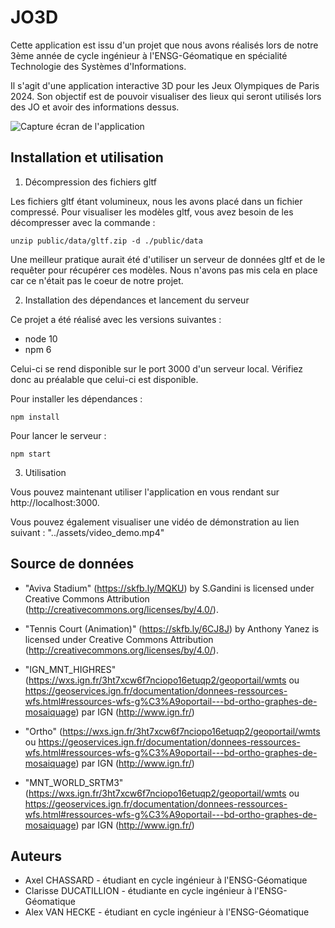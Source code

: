 # JO3D
Cette application est issu d'un projet que nous avons réalisés lors de notre 3ème année de cycle ingénieur à l'ENSG-Géomatique en spécialité Technologie des Systèmes d'Informations. 

Il s'agit d'une application interactive 3D pour les Jeux Olympiques de Paris 2024. Son objectif est de pouvoir visualiser des lieux qui seront utilisés lors des JO et avoir des informations dessus.

![Capture écran de l'application](../assets/screenshot_demo.png)

## Installation et utilisation 

1. Décompression des fichiers gltf

Les fichiers gltf étant volumineux, nous les avons placé dans un fichier compressé. Pour visualiser les modèles gltf, vous avez besoin de les décompresser avec la commande : 

    
    unzip public/data/gltf.zip -d ./public/data
    
Une meilleur pratique aurait été d'utiliser un serveur de données gltf et de le requêter pour récupérer ces modèles. Nous n'avons pas mis cela en place car ce n'était pas le coeur de notre projet.

2. Installation des dépendances et lancement du serveur

Ce projet a été réalisé avec les versions suivantes : 

- node 10
- npm 6

Celui-ci se rend disponible sur le port 3000 d'un serveur local. Vérifiez donc au préalable que celui-ci est disponible. 

Pour installer les dépendances : 

    npm install

Pour lancer le serveur : 

    npm start

3. Utilisation

Vous pouvez maintenant utiliser l'application en vous rendant sur http://localhost:3000. 

Vous pouvez également visualiser une vidéo de démonstration au lien suivant : "../assets/video_demo.mp4"

## Source de données 

- "Aviva Stadium" (https://skfb.ly/MQKU) by S.Gandini is licensed under Creative Commons Attribution (http://creativecommons.org/licenses/by/4.0/).

- "Tennis Court (Animation)" (https://skfb.ly/6CJ8J) by Anthony Yanez is licensed under Creative Commons Attribution (http://creativecommons.org/licenses/by/4.0/).

- "IGN_MNT_HIGHRES" (https://wxs.ign.fr/3ht7xcw6f7nciopo16etuqp2/geoportail/wmts ou https://geoservices.ign.fr/documentation/donnees-ressources-wfs.html#ressources-wfs-g%C3%A9oportail---bd-ortho-graphes-de-mosaiquage) par IGN (http://www.ign.fr/)

- "Ortho" (https://wxs.ign.fr/3ht7xcw6f7nciopo16etuqp2/geoportail/wmts ou https://geoservices.ign.fr/documentation/donnees-ressources-wfs.html#ressources-wfs-g%C3%A9oportail---bd-ortho-graphes-de-mosaiquage) par IGN (http://www.ign.fr/)

- "MNT_WORLD_SRTM3" (https://wxs.ign.fr/3ht7xcw6f7nciopo16etuqp2/geoportail/wmts ou https://geoservices.ign.fr/documentation/donnees-ressources-wfs.html#ressources-wfs-g%C3%A9oportail---bd-ortho-graphes-de-mosaiquage) par IGN (http://www.ign.fr/)


## Auteurs

- Axel CHASSARD - étudiant en cycle ingénieur à l'ENSG-Géomatique
- Clarisse DUCATILLION - étudiante en cycle ingénieur à l'ENSG-Géomatique
- Alex VAN HECKE - étudiant en cycle ingénieur à l'ENSG-Géomatique
